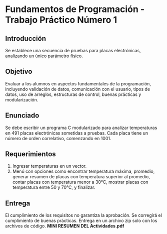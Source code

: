 # Fundamentos de Programación - Trabajo Práctico Número 1

## Introducción
Se establece una secuencia de pruebas para placas electrónicas, analizando un único parámetro físico.

## Objetivo
Evaluar a los alumnos en aspectos fundamentales de la programación, incluyendo validación de datos, comunicación con el usuario, tipos de datos, uso de arreglos, estructuras de control, buenas prácticas y modularización.

## Enunciado
Se debe escribir un programa C modularizado para analizar temperaturas en 491 placas electrónicas sometidas a pruebas. Cada placa tiene un número de orden correlativo, comenzando en 1001.

## Requerimientos
1. Ingresar temperaturas en un vector.
2. Menú con opciones como encontrar temperatura máxima, promedio, generar resumen de placas con temperatura superior al promedio, contar placas con temperatura menor a 30°C, mostrar placas con temperatura entre 50 y 70°C, y finalizar.

## Entrega
El cumplimiento de los requisitos no garantiza la aprobación. Se corregirá el cumplimiento de buenas prácticas. Entrega en un archivo zip solo con los archivos de código.
**MINI RESUMEN DEL Actividades.pdf**
